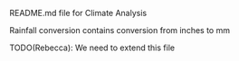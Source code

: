 README.md file for Climate Analysis

Rainfall conversion contains conversion from inches to mm


TODO(Rebecca): We need to extend this file

